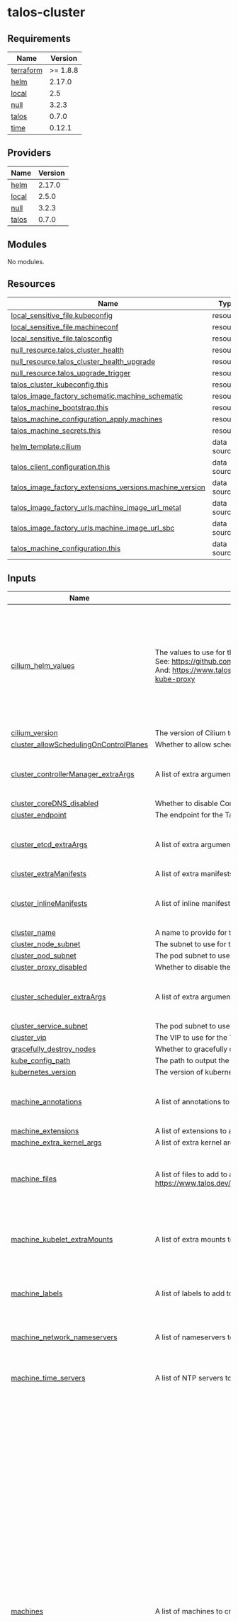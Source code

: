 # talos-cluster

<!-- BEGIN_TF_DOCS -->
## Requirements

| Name | Version |
|------|---------|
| <a name="requirement_terraform"></a> [terraform](#requirement\_terraform) | >= 1.8.8 |
| <a name="requirement_helm"></a> [helm](#requirement\_helm) | 2.17.0 |
| <a name="requirement_local"></a> [local](#requirement\_local) | 2.5 |
| <a name="requirement_null"></a> [null](#requirement\_null) | 3.2.3 |
| <a name="requirement_talos"></a> [talos](#requirement\_talos) | 0.7.0 |
| <a name="requirement_time"></a> [time](#requirement\_time) | 0.12.1 |

## Providers

| Name | Version |
|------|---------|
| <a name="provider_helm"></a> [helm](#provider\_helm) | 2.17.0 |
| <a name="provider_local"></a> [local](#provider\_local) | 2.5.0 |
| <a name="provider_null"></a> [null](#provider\_null) | 3.2.3 |
| <a name="provider_talos"></a> [talos](#provider\_talos) | 0.7.0 |

## Modules

No modules.

## Resources

| Name | Type |
|------|------|
| [local_sensitive_file.kubeconfig](https://registry.terraform.io/providers/hashicorp/local/2.5/docs/resources/sensitive_file) | resource |
| [local_sensitive_file.machineconf](https://registry.terraform.io/providers/hashicorp/local/2.5/docs/resources/sensitive_file) | resource |
| [local_sensitive_file.talosconfig](https://registry.terraform.io/providers/hashicorp/local/2.5/docs/resources/sensitive_file) | resource |
| [null_resource.talos_cluster_health](https://registry.terraform.io/providers/hashicorp/null/3.2.3/docs/resources/resource) | resource |
| [null_resource.talos_cluster_health_upgrade](https://registry.terraform.io/providers/hashicorp/null/3.2.3/docs/resources/resource) | resource |
| [null_resource.talos_upgrade_trigger](https://registry.terraform.io/providers/hashicorp/null/3.2.3/docs/resources/resource) | resource |
| [talos_cluster_kubeconfig.this](https://registry.terraform.io/providers/siderolabs/talos/0.7.0/docs/resources/cluster_kubeconfig) | resource |
| [talos_image_factory_schematic.machine_schematic](https://registry.terraform.io/providers/siderolabs/talos/0.7.0/docs/resources/image_factory_schematic) | resource |
| [talos_machine_bootstrap.this](https://registry.terraform.io/providers/siderolabs/talos/0.7.0/docs/resources/machine_bootstrap) | resource |
| [talos_machine_configuration_apply.machines](https://registry.terraform.io/providers/siderolabs/talos/0.7.0/docs/resources/machine_configuration_apply) | resource |
| [talos_machine_secrets.this](https://registry.terraform.io/providers/siderolabs/talos/0.7.0/docs/resources/machine_secrets) | resource |
| [helm_template.cilium](https://registry.terraform.io/providers/hashicorp/helm/2.17.0/docs/data-sources/template) | data source |
| [talos_client_configuration.this](https://registry.terraform.io/providers/siderolabs/talos/0.7.0/docs/data-sources/client_configuration) | data source |
| [talos_image_factory_extensions_versions.machine_version](https://registry.terraform.io/providers/siderolabs/talos/0.7.0/docs/data-sources/image_factory_extensions_versions) | data source |
| [talos_image_factory_urls.machine_image_url_metal](https://registry.terraform.io/providers/siderolabs/talos/0.7.0/docs/data-sources/image_factory_urls) | data source |
| [talos_image_factory_urls.machine_image_url_sbc](https://registry.terraform.io/providers/siderolabs/talos/0.7.0/docs/data-sources/image_factory_urls) | data source |
| [talos_machine_configuration.this](https://registry.terraform.io/providers/siderolabs/talos/0.7.0/docs/data-sources/machine_configuration) | data source |

## Inputs

| Name | Description | Type | Default | Required |
|------|-------------|------|---------|:--------:|
| <a name="input_cilium_helm_values"></a> [cilium\_helm\_values](#input\_cilium\_helm\_values) | The values to use for the Cilium Helm chart.<br/>  See: https://github.com/cilium/cilium/blob/main/install/kubernetes/cilium/values.yamln<br/>  And: https://www.talos.dev/v1.9/kubernetes-guides/network/deploying-cilium/#without-kube-proxy | `string` | `"ipam:\n  mode: kubernetes\nkubeProxyReplacement: true\ncgroup:\n  autoMount:\n    enabled: false\n  hostRoot: /sys/fs/cgroup\nk8sServiceHost: 127.0.0.1\nk8sServicePort: 7445\nsecurityContext:\n  capabilities:\n    ciliumAgent:\n      - CHOWN\n      - KILL\n      - NET_ADMIN\n      - NET_RAW\n      - IPC_LOCK\n      - SYS_ADMIN\n      - SYS_RESOURCE\n      - PERFMON\n      - BPF\n      - DAC_OVERRIDE\n      - FOWNER\n      - SETGID\n      - SETUID\n    cleanCiliumState:\n      - NET_ADMIN\n      - SYS_ADMIN\n      - SYS_RESOURCE\n"` | no |
| <a name="input_cilium_version"></a> [cilium\_version](#input\_cilium\_version) | The version of Cilium to use. | `string` | `"1.16.5"` | no |
| <a name="input_cluster_allowSchedulingOnControlPlanes"></a> [cluster\_allowSchedulingOnControlPlanes](#input\_cluster\_allowSchedulingOnControlPlanes) | Whether to allow scheduling on control plane nodes. | `bool` | `true` | no |
| <a name="input_cluster_controllerManager_extraArgs"></a> [cluster\_controllerManager\_extraArgs](#input\_cluster\_controllerManager\_extraArgs) | A list of extra arguments to pass to the kube controller manager service. | <pre>list(object({<br/>    name  = string<br/>    value = string<br/>  }))</pre> | `[]` | no |
| <a name="input_cluster_coreDNS_disabled"></a> [cluster\_coreDNS\_disabled](#input\_cluster\_coreDNS\_disabled) | Whether to disable CoreDNS. | `bool` | `false` | no |
| <a name="input_cluster_endpoint"></a> [cluster\_endpoint](#input\_cluster\_endpoint) | The endpoint for the Talos cluster. | `string` | `"10.10.10.10"` | no |
| <a name="input_cluster_etcd_extraArgs"></a> [cluster\_etcd\_extraArgs](#input\_cluster\_etcd\_extraArgs) | A list of extra arguments to pass to the kube etcd service. | <pre>list(object({<br/>    name  = string<br/>    value = string<br/>  }))</pre> | `[]` | no |
| <a name="input_cluster_extraManifests"></a> [cluster\_extraManifests](#input\_cluster\_extraManifests) | A list of extra manifests to apply to the Talos cluster. | `list(string)` | `[]` | no |
| <a name="input_cluster_inlineManifests"></a> [cluster\_inlineManifests](#input\_cluster\_inlineManifests) | A list of inline manifests to apply to the Talos cluster. | <pre>list(object({<br/>    name     = string<br/>    contents = string<br/>  }))</pre> | `[]` | no |
| <a name="input_cluster_name"></a> [cluster\_name](#input\_cluster\_name) | A name to provide for the Talos cluster. | `string` | `"cluster"` | no |
| <a name="input_cluster_node_subnet"></a> [cluster\_node\_subnet](#input\_cluster\_node\_subnet) | The subnet to use for the Talos cluster nodes. | `string` | `"192.168.10.0/24"` | no |
| <a name="input_cluster_pod_subnet"></a> [cluster\_pod\_subnet](#input\_cluster\_pod\_subnet) | The pod subnet to use for pods on the Talos cluster. | `string` | `"172.16.0.0/16"` | no |
| <a name="input_cluster_proxy_disabled"></a> [cluster\_proxy\_disabled](#input\_cluster\_proxy\_disabled) | Whether to disable the kube-proxy. | `bool` | `true` | no |
| <a name="input_cluster_scheduler_extraArgs"></a> [cluster\_scheduler\_extraArgs](#input\_cluster\_scheduler\_extraArgs) | A list of extra arguments to pass to the kube scheduler service. | <pre>list(object({<br/>    name  = string<br/>    value = string<br/>  }))</pre> | `[]` | no |
| <a name="input_cluster_service_subnet"></a> [cluster\_service\_subnet](#input\_cluster\_service\_subnet) | The pod subnet to use for services on the Talos cluster. | `string` | `"172.17.0.0/16"` | no |
| <a name="input_cluster_vip"></a> [cluster\_vip](#input\_cluster\_vip) | The VIP to use for the Talos cluster. Applied to the first interface of control plane machines. | `string` | `""` | no |
| <a name="input_gracefully_destroy_nodes"></a> [gracefully\_destroy\_nodes](#input\_gracefully\_destroy\_nodes) | Whether to gracefully destroy nodes. | `bool` | `false` | no |
| <a name="input_kube_config_path"></a> [kube\_config\_path](#input\_kube\_config\_path) | The path to output the Kubernetes configuration file. | `string` | `"~/.kube"` | no |
| <a name="input_kubernetes_version"></a> [kubernetes\_version](#input\_kubernetes\_version) | The version of kubernetes to deploy. | `string` | `"1.30.1"` | no |
| <a name="input_machine_annotations"></a> [machine\_annotations](#input\_machine\_annotations) | A list of annotations to add to all machines in the cluster. | <pre>list(object({<br/>    key   = string<br/>    value = string<br/>  }))</pre> | `[]` | no |
| <a name="input_machine_extensions"></a> [machine\_extensions](#input\_machine\_extensions) | A list of extensions to add to all machines in the cluster. | `list(string)` | `[]` | no |
| <a name="input_machine_extra_kernel_args"></a> [machine\_extra\_kernel\_args](#input\_machine\_extra\_kernel\_args) | A list of extra kernel arguments to add to the machines. | `list(string)` | `[]` | no |
| <a name="input_machine_files"></a> [machine\_files](#input\_machine\_files) | A list of files to add to all machines in the cluster. See: https://www.talos.dev/v1.9/reference/configuration/v1alpha1/config/#Config.machine.files. | <pre>list(object({<br/>    content     = string<br/>    permissions = string<br/>    path        = string<br/>    op          = string<br/>  }))</pre> | `[]` | no |
| <a name="input_machine_kubelet_extraMounts"></a> [machine\_kubelet\_extraMounts](#input\_machine\_kubelet\_extraMounts) | A list of extra mounts to add to the kubelet. | <pre>list(object({<br/>    destination = string<br/>    type        = string<br/>    source      = string<br/>    options     = list(string)<br/>  }))</pre> | `[]` | no |
| <a name="input_machine_labels"></a> [machine\_labels](#input\_machine\_labels) | A list of labels to add to all machines in the cluster. | <pre>list(object({<br/>    key   = string<br/>    value = string<br/>  }))</pre> | `[]` | no |
| <a name="input_machine_network_nameservers"></a> [machine\_network\_nameservers](#input\_machine\_network\_nameservers) | A list of nameservers to use for the Talos cluster. | `list(string)` | <pre>[<br/>  "1.1.1.1",<br/>  "1.0.0.1"<br/>]</pre> | no |
| <a name="input_machine_time_servers"></a> [machine\_time\_servers](#input\_machine\_time\_servers) | A list of NTP servers to use for the Talos cluster. | `list(string)` | <pre>[<br/>  "0.pool.ntp.org",<br/>  "1.pool.ntp.org"<br/>]</pre> | no |
| <a name="input_machines"></a> [machines](#input\_machines) | A list of machines to create the talos cluster from. | <pre>map(object({<br/>    type = string<br/>    install = object({<br/>      diskSelectors   = list(string) # https://www.talos.dev/v1.9/reference/configuration/v1alpha1/config/#Config.machine.install.diskSelector<br/>      extraKernelArgs = optional(list(string), [])<br/>      extensions      = optional(list(string), [])<br/>      secureboot      = optional(bool, false)<br/>      wipe            = optional(bool, false)<br/>      architecture    = optional(string, "amd64")<br/>      platform        = optional(string, "metal")<br/>      sbc             = optional(string, "")<br/>    })<br/>    disks = optional(list(object({<br/>      device = string<br/>      partitions = list(object({<br/>        mountpoint = string<br/>        size       = optional(string, "")<br/>      }))<br/>    })), [])<br/>    labels = optional(list(object({<br/>      key   = string<br/>      value = string<br/>    })), [])<br/>    annotations = optional(list(object({<br/>      key   = string<br/>      value = string<br/>    })), [])<br/>    files = optional(list(object({<br/>      content     = string<br/>      permissions = string<br/>      path        = string<br/>      op          = string<br/>    })), [])<br/>    interfaces = list(object({<br/>      hardwareAddr     = string<br/>      addresses        = list(string)<br/>      dhcp_routeMetric = optional(number, 100)<br/>      vlans = optional(list(object({<br/>        vlanId           = number<br/>        addresses        = list(string)<br/>        dhcp_routeMetric = optional(number, 100)<br/>      })), [])<br/>    }))<br/>  }))</pre> | n/a | yes |
| <a name="input_stage_talos_upgrade"></a> [stage\_talos\_upgrade](#input\_stage\_talos\_upgrade) | Weather or not to stage talos upgrades.  If this is set to false, the upgrade will be applied immediately and node will reboot. | `bool` | `false` | no |
| <a name="input_talos_config_path"></a> [talos\_config\_path](#input\_talos\_config\_path) | The path to output the Talos configuration file. | `string` | `"~/.talos"` | no |
| <a name="input_talos_version"></a> [talos\_version](#input\_talos\_version) | The version of Talos to use. | `string` | `"v1.9.0"` | no |
| <a name="input_timeout"></a> [timeout](#input\_timeout) | The timeout to use for the Talos cluster. | `string` | `"10m"` | no |

## Outputs

| Name | Description |
|------|-------------|
| <a name="output_kubeconfig_client_certificate"></a> [kubeconfig\_client\_certificate](#output\_kubeconfig\_client\_certificate) | n/a |
| <a name="output_kubeconfig_client_key"></a> [kubeconfig\_client\_key](#output\_kubeconfig\_client\_key) | n/a |
| <a name="output_kubeconfig_cluster_ca_certificate"></a> [kubeconfig\_cluster\_ca\_certificate](#output\_kubeconfig\_cluster\_ca\_certificate) | n/a |
| <a name="output_kubeconfig_filename"></a> [kubeconfig\_filename](#output\_kubeconfig\_filename) | n/a |
| <a name="output_kubeconfig_host"></a> [kubeconfig\_host](#output\_kubeconfig\_host) | n/a |
| <a name="output_machineconf_filenames"></a> [machineconf\_filenames](#output\_machineconf\_filenames) | n/a |
| <a name="output_talosconfig_filename"></a> [talosconfig\_filename](#output\_talosconfig\_filename) | n/a |
<!-- END_TF_DOCS -->